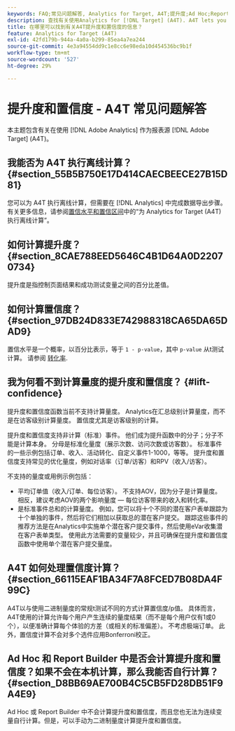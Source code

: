 ```yaml
---
keywords: FAQ;常见问题解答, Analytics for Target, A4T;提升度;Ad Hoc;Report Builder;置信度
description: 查找有关使用Analytics for [!DNL Target] (A4T). A4T lets you use Analytics reporting for [!DNL Target] 活动。
title: 在哪里可以找到有关A4T提升度和置信度的信息？
feature: Analytics for Target (A4T)
exl-id: 42fd179b-944a-4a0a-b299-85ea4a7ea244
source-git-commit: 4e3a94554dd9c1e8cc6e98eda10d454536bc9b1f
workflow-type: tm+mt
source-wordcount: '527'
ht-degree: 29%

---
```


# 提升度和置信度 - A4T 常见问题解答

本主题包含有关在使用 [!DNL Adobe Analytics] 作为报表源 [!DNL Adobe Target] (A4T)。

## 我能否为 A4T 执行离线计算？ {#section_55B5B750E17D414CAECBEECE27B15D81}

您可以为 A4T 执行离线计算，但需要在 [!DNL Analytics] 中完成数据导出步骤。有关更多信息，请参阅[置信水平和置信区间](/help/c-reports/conversion-rate.md#concept_0D0002A1EBDF420E9C50E2A46F36629B)中的“为 Analytics for Target (A4T) 执行离线计算”。

## 如何计算提升度？ {#section_8CAE788EED5646C4B1D64A0D22070734}

提升度是指控制页面结果和成功测试变量之间的百分比差值。

## 如何计算置信度？ {#section_97DB24D833E742988318CA65DA65DAD9}

置信水平是一个概率，以百分比表示，等于 `1 - p-value`，其中 `p-value` 从t测试计算。 请参阅 [转化率](/help/c-reports/conversion-rate.md#concept_0D0002A1EBDF420E9C50E2A46F36629B).

## 我为何看不到计算量度的提升度和置信度？ {#lift-confidence}

提升度和置信度函数当前不支持计算量度。 Analytics在汇总级别计算量度，而不是在访客级别计算量度。 置信度尤其是访客级别的计算。

提升度和置信度支持非计算（标准）事件。 他们成为提升函数中的分子；分子不能是计算本身。 分母是标准化量度（展示次数、访问次数或访客数）。 标准事件的一些示例包括订单、收入、活动转化、自定义事件1-1000，等等。 提升度和置信度支持常见的优化量度，例如对话率（订单/访客）和RPV（收入/访客）。

不支持的量度或用例示例包括：

* 平均订单值（收入/订单、每位访客）。 不支持AOV，因为分子是计算量度。 相反，建议考虑AOV的两个影响量度 — 每位访客带来的收入和转化率。
* 是标准事件总和的计算量度。 例如，您可以将十个不同的潜在客户表单跟踪为十个单独的事件，然后将它们相加以获取总的潜在客户提交。 跟踪这些事件的推荐方法是在Analytics中实施单个潜在客户提交事件，然后使用eVar收集潜在客户表单类型。 使用此方法需要的变量较少，并且可确保在提升度和置信度函数中使用单个潜在客户提交量度。

## A4T 如何处理置信度计算？ {#section_66115EAF1BA34F7A8FCED7B08DA4F99C}

A4T以与使用二进制量度的常规t测试不同的方式计算置信度/p值。 具体而言，A4T使用的计算允许每个用户产生连续的量度结果（而不是每个用户仅有1或0个），以便准确计算每个体验的方差（或相关的标准偏差）。 不考虑极端订单。 此外，置信度计算不会对多个选件应用Bonferroni校正。

## Ad Hoc 和 Report Builder 中是否会计算提升度和置信度？如果不会在本机计算，那么我能否自行计算？ {#section_D8BB69AE700B4C5CB5FD28DB51F9A4E9}

Ad Hoc 或 Report Builder 中不会计算提升度和置信度，而且您也无法为连续变量自行计算。但是，可以手动为二进制量度计算提升度和置信度。

